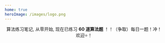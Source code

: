```yaml
---
home: true
heroImage: /images/logo.png
---
```


<div align="center">

算法练习笔记, 从零开始, 现在已练习 **60 道算法题** ！！（争取）每日一题！冲！欢迎⭐️！
	
</div>